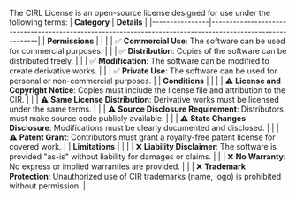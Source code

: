 The CIRL License is an open-source license designed for use under the following terms:
| **Category**   | **Details**                                                                                                 |
|----------------|-----------------------------------------------------------------------------------------------------------|
| **Permissions** |                                                                                                           |
|                | ✅ **Commercial Use**: The software can be used for commercial purposes.                                   |
|                | ✅ **Distribution**: Copies of the software can be distributed freely.                                     |
|                | ✅ **Modification**: The software can be modified to create derivative works.                              |
|                | ✅ **Private Use**: The software can be used for personal or non-commercial purposes.                      |
| **Conditions**  |                                                                                                           |
|                | ⚠️ **License and Copyright Notice**: Copies must include the license file and attribution to the CIR.      |
|                | ⚠️ **Same License Distribution**: Derivative works must be licensed under the same terms.                 |
|                | ⚠️ **Source Disclosure Requirement**: Distributors must make source code publicly available.               |
|                | ⚠️ **State Changes Disclosure**: Modifications must be clearly documented and disclosed.                   |
|                | ⚠️ **Patent Grant**: Contributors must grant a royalty-free patent license for covered work.              |
| **Limitations** |                                                                                                           |
|                | ❌ **Liability Disclaimer**: The software is provided "as-is" without liability for damages or claims.     |
|                | ❌ **No Warranty**: No express or implied warranties are provided.                                         |
|                | ❌ **Trademark Protection**: Unauthorized use of CIR trademarks (name, logo) is prohibited without permission. |